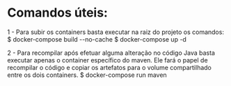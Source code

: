 # Comandos úteis:

1 - Para subir os containers basta executar na raiz do projeto os comandos:
$ docker-compose build --no-cache 
$ docker-compose up -d

2 - Para recompilar após efetuar alguma alteração no código Java basta executar apenas o container específico do maven. Ele fará o papel de recompilar o código e copiar os artefatos para o volume compartilhado entre os dois containers.
$ docker-compose run maven
